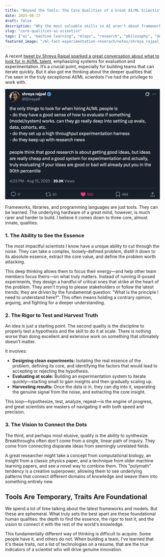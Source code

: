 ```yaml
---
title: "Beyond the Tools: The Core Qualities of a Great AI/ML Scientist"
date: 2025-08-17
draft: false
description: "Why the most valuable skills in AI aren't about frameworks or libraries, but about a fundamental way of thinking."
slug: "core-qualities-ai-scientist"
tags: ["ai", "machine learning", "mlops", "research", "philosophy", "deep thinking"]
featured_image: "/ml-fast-experimentation-reserach/notes/shreya_rajpal_ai_ml_resercher_tweet.jpeg"
---
```


A recent [tweet by Shreya Rajpal sparked a great conversation about what to look for in AI/ML talent](https://x.com/ShreyaR/status/1956496920664485956), emphasizing systems for evaluation and experimentation. It’s a crucial point, especially for building teams that can iterate quickly. But it also got me thinking about the deeper qualities that I’ve seen in the truly exceptional AI/ML scientists I’ve had the privilege to work with.

![Shreya Rajpal tweet](shreya_rajpal_ai_ml_resercher_tweet.jpeg)

Frameworks, libraries, and programming languages are just tools. They can be learned. The underlying hardware of a great mind, however, is much rarer and harder to build. I believe it comes down to three core, almost innate, qualities.

### 1. The Ability to See the Essence

The most impactful scientists I know have a unique ability to cut through the noise. They can take a complex, loosely-defined problem, distill it down to its absolute essence, extract the core value, and define the problem worth attacking.

This deep thinking allows them to focus their energy—and help other team members focus theirs—on what truly matters. Instead of running ill-posed experiments, they design a handful of critical ones that strike at the heart of the problem. They aren't trying to please stakeholders or follow the latest trends; they are driven by the fundamental question: "What is the principle I need to understand here?". This often means holding a contrary opinion, arguing, and fighting for a deeper understanding.

### 2. The Rigor to Test and Harvest Truth

An idea is just a starting point. The second quality is the discipline to properly test a hypothesis and the skill to do it at scale. There is nothing worse than doing excellent and extensive work on something that ultimately doesn't matter.

It involves:
*   **Designing clean experiments:** Isolating the real essence of the problem, defining its core, and identifying the factors that would lead to accepting or rejecting the hypothesis.
*   **Evaluating at scale:** Building an experimentation system to iterate quickly—starting small to gain insights and then gradually scaling up.
*   **Harvesting results:** Once the data is in, they can dig into it, separating the genuine signal from the noise, and extracting the core insight.

This loop—hypothesize, test, analyze, repeat—is the engine of progress, and great scientists are masters of navigating it with both speed and precision.

### 3. The Vision to Connect the Dots

The third, and perhaps most elusive, quality is the ability to synthesize. Breakthroughs often don't come from a single, linear path of inquiry. They come from connecting disparate ideas from seemingly unrelated fields.

A great researcher might take a concept from computational biology, an insight from a classic physics paper, and a technique from older machine learning papers, and see a novel way to combine them. This "polymath" tendency is a creative superpower, allowing them to see underlying patterns that connect different domains of knowledge and weave them into something entirely new.

## Tools Are Temporary, Traits Are Foundational

We spend a lot of time talking about the latest frameworks and models. But these are ephemeral. What truly sets the best apart are these foundational human qualities: the depth to find the essence, the rigor to test it, and the vision to connect it with the rest of the world's knowledge.

This fundamentally different way of thinking is difficult to acquire. Some people have it, and others do not. When building a team, I’ve learned that it's these traits, not a list of technologies on a resume, that are the true indicators of a scientist who will drive genuine innovation.
